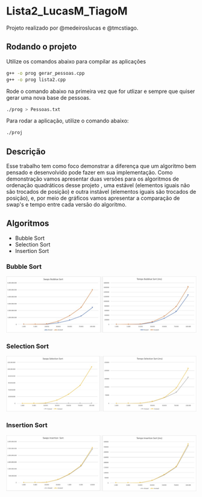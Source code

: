 # Lista2_LucasM_TiagoM
  
  Projeto realizado por @medeiroslucas e @tmcstiago.
  
## Rodando o projeto
  
  Utilize os comandos abaixo para compilar as aplicações
  
```sh
g++ -o prog gerar_pessoas.cpp
g++ -o prog lista2.cpp
```
  
  Rode o comando abaixo na primeira vez que for utlizar e sempre que quiser gerar uma nova base de pessoas.
  
```sh
./prog > Pessoas.txt
```
  Para rodar a aplicação, utilize o comando abaixo:

```sh
./proj
```

## Descrição

  Esse trabalho tem como foco demonstrar a diferença que um algoritmo bem pensado e desenvolvido pode fazer em sua implementação. Como demonstração vamos apresentar duas versões para os algoritmos de ordenação quadráticos desse projeto , uma estável (elementos iguais não são trocados de posição) e outra instável (elementos iguais são trocados de posição), e, por meio de gráficos vamos apresentar a comparação de swap's e tempo entre cada versão do algoritmo.
  
 ## Algoritmos
 
 * Bubble Sort
 * Selection Sort
 * Insertion Sort

### Bubble Sort

<img src="https://github.com/EDAII/Lista2_LucasM_TiagoM/blob/master/grafico_bubble_sort.jpeg">

### Selection Sort

<img src="https://github.com/EDAII/Lista2_LucasM_TiagoM/blob/master/grafico_selection_sort.jpeg">

### Insertion Sort

<img src="https://github.com/EDAII/Lista2_LucasM_TiagoM/blob/master/grafico_insertion_sort.jpeg">
